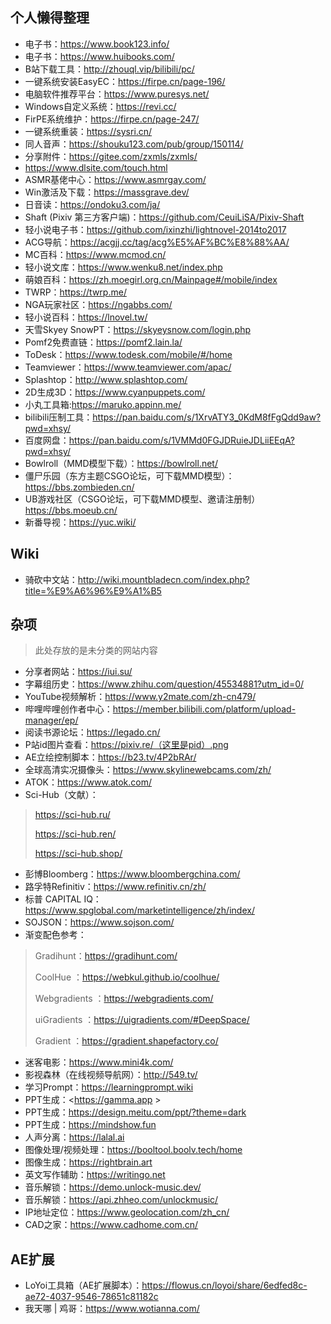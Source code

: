 ## 个人懒得整理
- 电子书：https://www.book123.info/
- 电子书：https://www.huibooks.com/
- B站下载工具：http://zhouql.vip/bilibili/pc/
- 一键系统安装EasyEC：https://firpe.cn/page-196/
- 电脑软件推荐平台：https://www.puresys.net/
- Windows自定义系统：https://revi.cc/
- FirPE系统维护：https://firpe.cn/page-247/
- 一键系统重装：https://sysri.cn/
- 同人音声：https://shouku123.com/pub/group/150114/
- 分享附件：https://gitee.com/zxmls/zxmls/
- https://www.dlsite.com/touch.html
- ASMR基佬中心：https://www.asmrgay.com/
- Win激活及下载：https://massgrave.dev/
- 日音读：https://ondoku3.com/ja/
- Shaft (Pixiv 第三方客户端)：https://github.com/CeuiLiSA/Pixiv-Shaft
- 轻小说电子书：https://github.com/ixinzhi/lightnovel-2014to2017
- ACG导航：https://acgjj.cc/tag/acg%E5%AF%BC%E8%88%AA/
- MC百科：https://www.mcmod.cn/
- 轻小说文库：https://www.wenku8.net/index.php
- 萌娘百科：https://zh.moegirl.org.cn/Mainpage#/mobile/index
- TWRP：https://twrp.me/
- NGA玩家社区：https://ngabbs.com/
- 轻小说百科：https://lnovel.tw/
- 天雪Skyey SnowPT：https://skyeysnow.com/login.php
- Pomf2免费直链：https://pomf2.lain.la/
- ToDesk：https://www.todesk.com/mobile/#/home
- Teamviewer：https://www.teamviewer.com/apac/
- Splashtop：http://www.splashtop.com/
- 2D生成3D：https://www.cyanpuppets.com/
- 小丸工具箱:https://maruko.appinn.me/
- bilibili压制工具：https://pan.baidu.com/s/1XrvATY3_0KdM8fFgQdd9aw?pwd=xhsy/
- 百度网盘：https://pan.baidu.com/s/1VMMd0FGJDRuieJDLiiEEqA?pwd=xhsy/
- Bowlroll（MMD模型下载）：https://bowlroll.net/
- 僵尸乐园（东方主题CSGO论坛，可下载MMD模型）：https://bbs.zombieden.cn/
- UB游戏社区（CSGO论坛，可下载MMD模型、邀请注册制）https://bbs.moeub.cn/
- 新番导视：https://yuc.wiki/
## Wiki
- 骑砍中文站：<http://wiki.mountbladecn.com/index.php?title=%E9%A6%96%E9%A1%B5>
## 杂项
> 此处存放的是未分类的网站内容
- 分享者网站：<https://iui.su/>
- 字幕组历史：<https://www.zhihu.com/question/45534881?utm_id=0/>
- YouTube视频解析：<https://www.y2mate.com/zh-cn479/>
- 哔哩哔哩创作者中心：<https://member.bilibili.com/platform/upload-manager/ep/>
- 阅读书源论坛：<https://legado.cn/>
- P站id图片查看：<https://pixiv.re/（这里是pid）.png>
- AE立绘控制脚本：<https://b23.tv/4P2bRAr/>
- 全球高清实况摄像头：<https://www.skylinewebcams.com/zh/>
- ATOK：<https://www.atok.com/>
- Sci-Hub（文献）：
> https://sci-hub.ru/
> 
> https://sci-hub.ren/
> 
> https://sci-hub.shop/
- 彭博Bloomberg：<https://www.bloombergchina.com/>
- 路孚特Refinitiv：<https://www.refinitiv.cn/zh/>
- 标普 CAPITAL IQ：<https://www.spglobal.com/marketintelligence/zh/index/>
- SOJSON：<https://www.sojson.com/>
- 渐变配色参考：
> Gradihunt：<https://gradihunt.com/>
> 
> CoolHue ：<https://webkul.github.io/coolhue/>
> 
> Webgradients ：<https://webgradients.com/>
> 
> uiGradients ：<https://uigradients.com/#DeepSpace/>
> 
> Gradient ：<https://gradient.shapefactory.co/>
- 迷客电影：<https://www.mini4k.com/>
- 影视森林（在线视频导航网）：<http://549.tv/>
- 学习Prompt：<https://learningprompt.wiki>
- PPT生成：<https://gamma.app >
- PPT生成：<https://design.meitu.com/ppt/?theme=dark>
- PPT生成：<https://mindshow.fun>
- 人声分离：<https://lalal.ai>
- 图像处理/视频处理：<https://booltool.boolv.tech/home>
- 图像生成：<https://rightbrain.art>
- 英文写作辅助：<https://writingo.net>
- 音乐解锁：<https://demo.unlock-music.dev/>
- 音乐解锁：<https://api.zhheo.com/unlockmusic/>
- IP地址定位：<https://www.geolocation.com/zh_cn/>
- CAD之家：https://www.cadhome.com.cn/
## AE扩展
- LoYoi工具箱（AE扩展脚本）：<https://flowus.cn/loyoi/share/6edfed8c-ae72-4037-9546-78651c81182c>
- 我天哪 | 鸡哥：<https://www.wotianna.com/>
